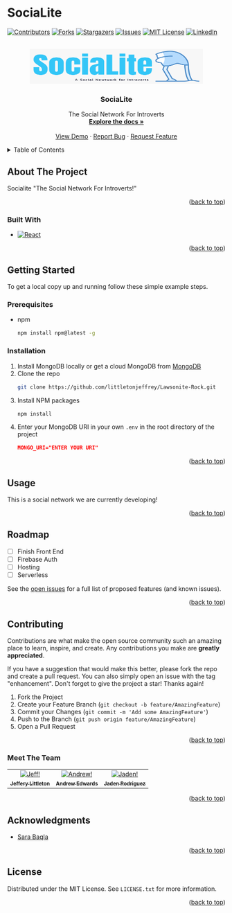 # SociaLite

<a name="readme-top"></a>

[![Contributors][contributors-shield]][contributors-url]
[![Forks][forks-shield]][forks-url]
[![Stargazers][stars-shield]][stars-url]
[![Issues][issues-shield]][issues-url]
[![MIT License][license-shield]][license-url]
[![LinkedIn][linkedin-shield]][linkedin-url]

<!-- PROJECT LOGO -->
<br />
<div align="center">
  <a href="https://github.com/littletonjeffrey/Lawsonite-Rock">
    <img src="https://raw.githubusercontent.com/littletonjeffrey/Lawsonite-Rock/main/frontend/public/socialite_logo2.png" alt="Logo" width="400" height="80">
  </a>

<h3 align="center">SociaLite</h3>

  <p align="center">
    The Social Network For Introverts
    <br />
    <a href="https://github.com/littletonjeffrey/Lawsonite-Rock"><strong>Explore the docs »</strong></a>
    <br />
    <br />
    <a href="https://github.com/littletonjeffrey/Lawsonite-Rock">View Demo</a>
    ·
    <a href="https://github.com/littletonjeffrey/Lawsonite-Rock/issues">Report Bug</a>
    ·
    <a href="https://github.com/littletonjeffrey/Lawsonite-Rock/issues">Request Feature</a>
  </p>
</div>

<!-- TABLE OF CONTENTS -->
<details>
  <summary>Table of Contents</summary>
  <ol>
    <li>
      <a href="#about-the-project">About The Project</a>
      <ul>
        <li><a href="#built-with">Built With</a></li>
      </ul>
    </li>
    <li>
      <a href="#getting-started">Getting Started</a>
      <ul>
        <li><a href="#prerequisites">Prerequisites</a></li>
        <li><a href="#installation">Installation</a></li>
      </ul>
    </li>
    <li><a href="#usage">Usage</a></li>
    <li><a href="#roadmap">Roadmap</a></li>
    <li><a href="#contributing">Contributing</a></li>
    <!-- <li><a href="#contact">Contact</a></li> -->
    <li><a href="#meet-the-team">Meet the Team</a></li>
    <li><a href="#acknowledgments">Acknowledgments</a></li>
    <li><a href="#license">License</a></li>
  </ol>
</details>

## About The Project

<!-- [![Product Name Screen Shot][product-screenshot]](https://example.com) -->

Socialite "The Social Network For Introverts!"

<p align="right">(<a href="#readme-top">back to top</a>)</p>

### Built With

- [![React][react.js]][react-url]

<p align="right">(<a href="#readme-top">back to top</a>)</p>

<!-- GETTING STARTED -->

## Getting Started

To get a local copy up and running follow these simple example steps.

### Prerequisites

- npm
  ```sh
  npm install npm@latest -g
  ```

### Installation

1. Install MongoDB locally or get a cloud MongoDB from [MongoDB](https://www.mongodb.com/)
2. Clone the repo
   ```sh
   git clone https://github.com/littletonjeffrey/Lawsonite-Rock.git
   ```
3. Install NPM packages
   ```sh
   npm install
   ```
4. Enter your MongoDB URI in your own `.env` in the root directory of the project
   ```json
   MONGO_URI="ENTER YOUR URI"
   ```

<p align="right">(<a href="#readme-top">back to top</a>)</p>

<!-- USAGE EXAMPLES -->

## Usage

This is a social network we are currently developing!

<!--
_For more examples, please refer to the [Documentation](https://example.com)_ -->

<p align="right">(<a href="#readme-top">back to top</a>)</p>

<!-- ROADMAP -->

## Roadmap

- [ ] Finish Front End
- [ ] Firebase Auth
- [ ] Hosting
- [ ] Serverless

See the [open issues](https://github.com/littletonjeffrey/Lawsonite-Rock/issues) for a full list of proposed features (and known issues).

<p align="right">(<a href="#readme-top">back to top</a>)</p>

<!-- CONTRIBUTING -->

## Contributing

Contributions are what make the open source community such an amazing place to learn, inspire, and create. Any contributions you make are **greatly appreciated**.

If you have a suggestion that would make this better, please fork the repo and create a pull request. You can also simply open an issue with the tag "enhancement".
Don't forget to give the project a star! Thanks again!

1. Fork the Project
2. Create your Feature Branch (`git checkout -b feature/AmazingFeature`)
3. Commit your Changes (`git commit -m 'Add some AmazingFeature'`)
4. Push to the Branch (`git push origin feature/AmazingFeature`)
5. Open a Pull Request

<p align="right">(<a href="#readme-top">back to top</a>)</p>

<!-- MEET THE TEAM -->

### Meet The Team

<!-- prettier-ignore-start -->
<!-- markdownlint-disable -->
<table>
  <tr>
<td align="center"><a href="https://github.com/littletonjeffrey"><img src="https://avatars.githubusercontent.com/u/107085573?v=4" width="100px;" alt="Jeff!"/><br /><sub><b>Jeffery Littleton</b></sub></a></td>
<td align="center"><a href="https://github.com/andrew87e"><img src="https://avatars.githubusercontent.com/u/106359255?size=100" width="100px;" alt="Andrew!"/><br /><sub><b>Andrew Edwards</b></sub></a></td>
<td align="center"><a href="https://github.com/Jadentr44"><img src="https://avatars.githubusercontent.com/u/107438209?v=4" width="100px;" alt="Jaden!"/><br /><sub><b>Jaden Rodriguez</b></sub></a></td>
 </tr>
</table>

<!-- markdownlint-restore -->
<!-- prettier-ignore-end -->

<p align="right">(<a href="#readme-top">back to top</a>)</p>

<!-- ACKNOWLEDGMENTS -->

## Acknowledgments

- [Sara Baqla](https://github.com/missatrox44)

<p align="right">(<a href="#readme-top">back to top</a>)</p>

<!-- LICENSE -->

## License

Distributed under the MIT License. See `LICENSE.txt` for more information.

<p align="right">(<a href="#readme-top">back to top</a>)</p>

<!-- CONTACT

## Contact

Your Name - [@twitter_handle](https://twitter.com/twitter_handle) - email@email_client.com

Your Name - [@twitter_handle](https://twitter.com/twitter_handle) - email@email_client.com

Project Link: [https://github.com/littletonjeffrey/Lawsonite-Rock](https://github.com/littletonjeffrey/Lawsonite-Rock)

<p align="right">(<a href="#readme-top">back to top</a>)</p> -->

<!-- MARKDOWN LINKS & IMAGES -->
<!-- https://www.markdownguide.org/basic-syntax/#reference-style-links -->

[contributors-shield]: https://img.shields.io/github/contributors/littletonjeffrey/Lawsonite-Rock.svg?style=for-the-badge
[contributors-url]: https://github.com/littletonjeffrey/Lawsonite-Rock/graphs/contributors
[forks-shield]: https://img.shields.io/github/forks/littletonjeffrey/Lawsonite-Rock.svg?style=for-the-badge
[forks-url]: https://github.com/littletonjeffrey/Lawsonite-Rock/network/members
[stars-shield]: https://img.shields.io/github/stars/littletonjeffrey/Lawsonite-Rock.svg?style=for-the-badge
[stars-url]: https://github.com/littletonjeffrey/Lawsonite-Rock/stargazers
[issues-shield]: https://img.shields.io/github/issues/littletonjeffrey/Lawsonite-Rock.svg?style=for-the-badge
[issues-url]: https://github.com/littletonjeffrey/Lawsonite-Rock/issues
[license-shield]: https://img.shields.io/github/license/littletonjeffrey/Lawsonite-Rock.svg?style=for-the-badge
[license-url]: https://github.com/littletonjeffrey/Lawsonite-Rock/blob/master/LICENSE.txt
[linkedin-shield]: https://img.shields.io/badge/-LinkedIn-black.svg?style=for-the-badge&logo=linkedin&colorB=555
[linkedin-url]: https://linkedin.com/in/linkedin_username
[product-screenshot]: images/screenshot.png
[react.js]: https://img.shields.io/badge/React-20232A?style=for-the-badge&logo=react&logoColor=61DAFB
[react-url]: https://reactjs.org/
